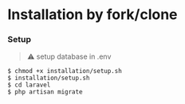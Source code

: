 # Installation by fork/clone


### Setup

> :warning: setup database in .env

```
$ chmod +x installation/setup.sh
$ installation/setup.sh
$ cd laravel
$ php artisan migrate
```
